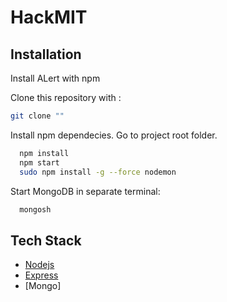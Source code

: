 # HackMIT
 
## Installation

Install ALert with npm

Clone this repository with :
```bash
git clone ""
```

Install npm dependecies. Go to project root folder.

```bash
  npm install
  npm start
  sudo npm install -g --force nodemon
```

Start MongoDB in separate terminal:
```bash
  mongosh
```

## Tech Stack

- [Nodejs](https://nodejs.org/en/)
- [Express](https://expressjs.com/)
- [Mongo]
